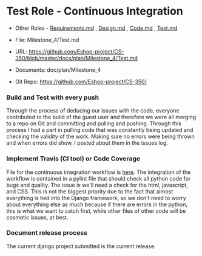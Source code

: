 # Test Role - Continuous Integration

* Other Roles - [Requirements.md](Requirements.md)
, [Design.md](Design.md)
, [Code.md](Code.md)
, [Test.md](Test.md)



* File: Milestone_4/Test.md

* URL: https://github.com/Eshop-project/CS-350/blob/master/docs/plan/Milestone_4/Test.md

* Documents: doc/plan/Milestone_4

* Git Repo: https://github.com/Eshop-project/CS-350/


### Build and Test with every push

Through the process of deducing our issues with the code, everyone contributed to the build of the guest user and therefore we were all merging to a repo on Git and committing and pulling and pushing. Through this process I had a part in pulling code that was constantly being updated and checking the validity of the work. Making sure no errors were being thrown and when errors did show, I posted about them in the issues log.

### Implement Travis (CI tool) or Code Coverage

File for the continuous integration workflow is [here](https://github.com/Eshop-project/CS-350/tree/master/.github/workflows).
The integration of the workflow is contained in a pylint file that should check all python code for bugs and quality. The issue is we'll need a check for the html, javascript, and CSS. This is not the biggest priority due to the fact that almost everything is tied into the Django framework, so we don't need to worry about everything else as much because if there are errors in the python, this is what we want to catch first, while other files of other code will be cosmetic issues, at best.

### Document release process

The current django project submitted is the current release.
